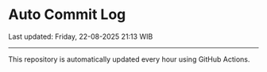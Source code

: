 # Auto Commit Log

Last updated: Friday, 22-08-2025 21:13 WIB

---

This repository is automatically updated every hour using GitHub Actions.
